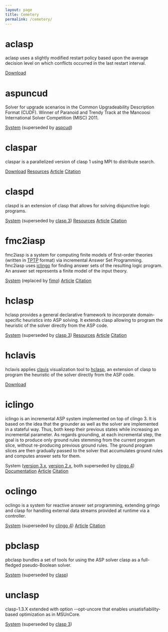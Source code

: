 ```yaml
---
layout: page
title: Cemetery
permalink: /cemetery/
---
```


# aclasp

aclasp uses a slightly modified restart policy based upon the average decision level on which conflicts occurred in the last restart interval.

[Download](https://sourceforge.net/p/potassco/code/HEAD/tree/branches/adaptive-restarts/adapt-to-avgdl)

# aspuncud

Solver for upgrade scenarios in the Common Upgradeability Description Format (CUDF).
Winner of Paranoid and Trendy Track at the Mancoosi International Solver Competition (MISC) 2011.

[System](https://www.cs.uni-potsdam.de/aspcud/index.html)
(superseded by [aspcud](/aspcud/))

# claspar

claspar is a parallelized version of clasp 1 using MPI to distribute search.

[Download](https://sourceforge.net/projects/potassco/files/claspar/)
[Resources](https://www.cs.uni-potsdam.de/claspar)
[Article](https://www.cs.uni-potsdam.de/wv/pdfformat/gekakascsc11a.pdf)
[Citation](https://www.cs.uni-potsdam.de/wv/bibtex/gekakascsc11a.bib)

# claspd

claspd is an extension of clasp that allows for solving disjunctive logic programs.

[System](https://sourceforge.net/projects/potassco/files/claspd/)
(superseded by [clasp 3](/clasp/))
[Resources](https://www.cs.uni-potsdam.de/claspd/)
[Article](https://www.cs.uni-potsdam.de/wv/pdfformat/drgegrkakoossc08a.pdf)
[Citation](https://www.cs.uni-potsdam.de/wv/bibtex/drgegrkakoossc08a.bib)

# fmc2iasp

fmc2iasp is a system for computing finite models of first-order theories
(written in [TPTP](http://www.cs.miami.edu/~tptp/) format)
via incremental Answer Set Programming.
fmc2iasp uses [iclingo](/cemetery/#iclingo) for finding answer sets of the resulting logic program.
An answer set represents a finite model of the input theory.

[System](https://sourceforge.net/p/potassco/code/HEAD/tree/trunk/fmc2iasp/)
(replaced by [fimo](/labs/#fimo))
[Article](https://www.cs.uni-potsdam.de/wv/pdfformat/gesasc11a.pdf)
[Citation](https://www.cs.uni-potsdam.de/wv/bibtex/gesasc11a.bib)

# hclasp

hclasp provides a general declarative framework to incorporate domain-specific heuristics into ASP solving.
It extends clasp allowing to program the heuristic of the solver directly from the ASP code.

[System](https://sourceforge.net/projects/potassco/files/hclasp)
(superseded by [clasp 3](/clasp/))
[Resources](https://www.cs.uni-potsdam.de/hclasp/)
[Article](https://www.cs.uni-potsdam.de/wv/pdfformat/gekaotroscwa13a.pdf)
[Citation](https://www.cs.uni-potsdam.de/wv/bibtex/gekaotroscwa13a.bib)

# hclavis

hclavis applies
[clavis](https://www.cs.uni-potsdam.de/clavis)
visualization tool to
[hclasp](https://www.cs.uni-potsdam.de/hclasp),
an extension of clasp to program the heuristic of the solver directly from the ASP code.

[Download](https://www.cs.uni-potsdam.de/clavis/download/hclavis-1.1.5-x86_64-linux-static.tar.gz)

# iclingo

iclingo is an incremental ASP system implemented on top of clingo 3.
It is based on the idea that the grounder as well as the solver are implemented in a stateful way.
Thus, both keep their previous states while increasing an incremental parameter.
As regards grounding, at each incremental step, the goal is to produce only ground rules stemming from the current program slice, without re-producing previous ground rules.
The ground program slices are then gradually passed to the solver that accumulates ground rules and computes answer sets for them.

System
([version 3.x](https://sourceforge.net/projects/potassco/files/iclingo/),
[version 2.x](https://sourceforge.net/projects/potassco/files/gringo/),
both superseded by  [clingo 4](/clingo/))
[Documentation](https://sourceforge.net/projects/potassco/files/guide/)
[Article](https://www.cs.uni-potsdam.de/wv/pdfformat/gekakaosscth08a.pdf)
[Citation](https://www.cs.uni-potsdam.de/wv/bibtex/gekakaosscth08a.bib)

# oclingo

oclingo is a system for reactive answer set programming, extending gringo and clasp for handling external data streams provided at runtime via a controller.

[System](https://www.cs.uni-potsdam.de/wv/oclingo/)
(superseded by [clingo 4](/clingo/))
[Article](https://www.cs.uni-potsdam.de/wv/pdfformat/gegrkasc11a.pdf)
[Citation](https://www.cs.uni-potsdam.de/wv/bibtex/gegrkasc11a.bib)

# pbclasp

pbclasp bundles a set of tools for using the ASP solver clasp as a full-fledged pseudo-Boolean solver.

[System](https://sourceforge.net/p/potassco/code/HEAD/tree/trunk/pbclasp/)
(superseded by [clasp](/clasp/))

# unclasp

clasp-1.3.X extended with option --opt-uncore that enables unsatisfiability-based optimization as in MSUnCore.

[System](https://sourceforge.net/p/potassco/code/HEAD/tree/branches/unclasp/)
(superseded by [clasp 3](/clasp/))

